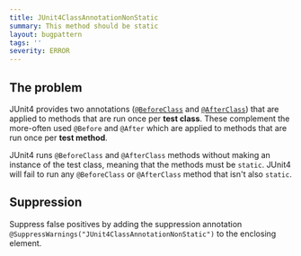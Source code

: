 ```yaml
---
title: JUnit4ClassAnnotationNonStatic
summary: This method should be static
layout: bugpattern
tags: ''
severity: ERROR
---
```


<!--
*** AUTO-GENERATED, DO NOT MODIFY ***
To make changes, edit the @BugPattern annotation or the explanation in docs/bugpattern.
-->


## The problem
JUnit4 provides two annotations ([`@BeforeClass`][beforeclass] and
[`@AfterClass`][afterclass]) that are applied to methods that are run once per
**test class**. These complement the more-often used `@Before` and `@After`
which are applied to methods that are run once per **test method**.

JUnit4 runs `@BeforeClass` and `@AfterClass` methods without making an instance
of the test class, meaning that the methods must be `static`. JUnit4 will fail
to run any `@BeforeClass` or `@AfterClass` method that isn't also `static`.

[beforeclass]: https://junit.sourceforge.net/javadoc/org/junit/BeforeClass.html
[afterclass]: https://junit.sourceforge.net/javadoc/org/junit/AfterClass.html

## Suppression
Suppress false positives by adding the suppression annotation `@SuppressWarnings("JUnit4ClassAnnotationNonStatic")` to the enclosing element.
